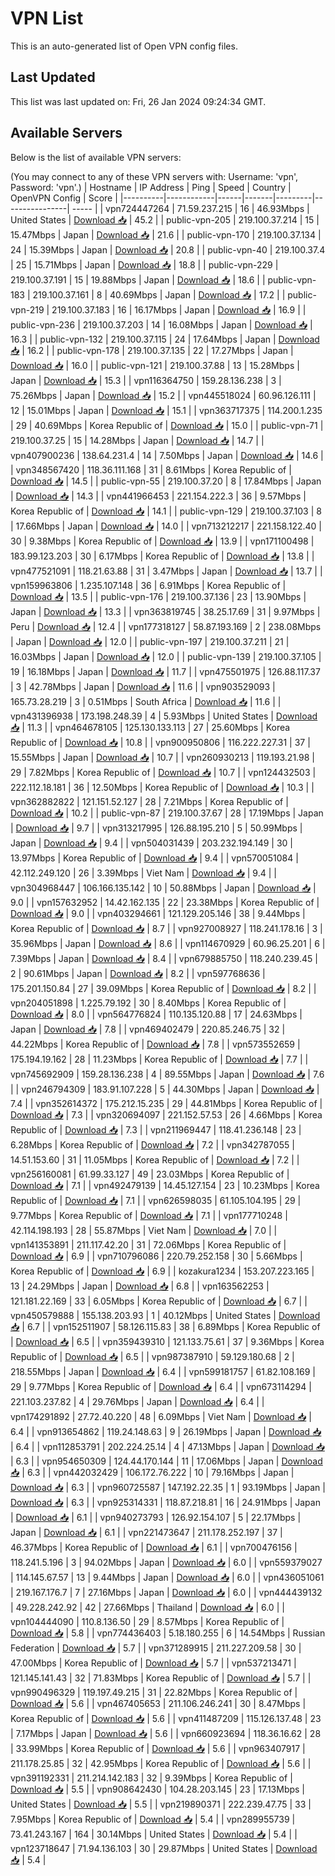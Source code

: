 # VPN List

This is an auto-generated list of Open VPN config files.

## Last Updated

This list was last updated on: Fri, 26 Jan 2024 09:24:34 GMT.

## Available Servers

Below is the list of available VPN servers:

(You may connect to any of these VPN servers with: Username: 'vpn', Password: 'vpn'.)
| Hostname | IP Address | Ping | Speed | Country | OpenVPN Config | Score |
|----------|------------|------|-------|---------|----------------| ----- |
| vpn724447264 | 71.59.237.215 | 16 | 46.93Mbps | United States | [Download 📥](./configs/server_0_US.ovpn) | 45.2 |
| public-vpn-205 | 219.100.37.214 | 15 | 15.47Mbps | Japan | [Download 📥](./configs/server_1_JP.ovpn) | 21.6 |
| public-vpn-170 | 219.100.37.134 | 24 | 15.39Mbps | Japan | [Download 📥](./configs/server_2_JP.ovpn) | 20.8 |
| public-vpn-40 | 219.100.37.4 | 25 | 15.71Mbps | Japan | [Download 📥](./configs/server_3_JP.ovpn) | 18.8 |
| public-vpn-229 | 219.100.37.191 | 15 | 19.88Mbps | Japan | [Download 📥](./configs/server_4_JP.ovpn) | 18.6 |
| public-vpn-183 | 219.100.37.161 | 8 | 40.69Mbps | Japan | [Download 📥](./configs/server_5_JP.ovpn) | 17.2 |
| public-vpn-219 | 219.100.37.183 | 16 | 16.17Mbps | Japan | [Download 📥](./configs/server_6_JP.ovpn) | 16.9 |
| public-vpn-236 | 219.100.37.203 | 14 | 16.08Mbps | Japan | [Download 📥](./configs/server_7_JP.ovpn) | 16.3 |
| public-vpn-132 | 219.100.37.115 | 24 | 17.64Mbps | Japan | [Download 📥](./configs/server_8_JP.ovpn) | 16.2 |
| public-vpn-178 | 219.100.37.135 | 22 | 17.27Mbps | Japan | [Download 📥](./configs/server_9_JP.ovpn) | 16.0 |
| public-vpn-121 | 219.100.37.88 | 13 | 15.28Mbps | Japan | [Download 📥](./configs/server_10_JP.ovpn) | 15.3 |
| vpn116364750 | 159.28.136.238 | 3 | 75.26Mbps | Japan | [Download 📥](./configs/server_11_JP.ovpn) | 15.2 |
| vpn445518024 | 60.96.126.111 | 12 | 15.01Mbps | Japan | [Download 📥](./configs/server_12_JP.ovpn) | 15.1 |
| vpn363717375 | 114.200.1.235 | 29 | 40.69Mbps | Korea Republic of | [Download 📥](./configs/server_13_KR.ovpn) | 15.0 |
| public-vpn-71 | 219.100.37.25 | 15 | 14.28Mbps | Japan | [Download 📥](./configs/server_14_JP.ovpn) | 14.7 |
| vpn407900236 | 138.64.231.4 | 14 | 7.50Mbps | Japan | [Download 📥](./configs/server_15_JP.ovpn) | 14.6 |
| vpn348567420 | 118.36.111.168 | 31 | 8.61Mbps | Korea Republic of | [Download 📥](./configs/server_16_KR.ovpn) | 14.5 |
| public-vpn-55 | 219.100.37.20 | 8 | 17.84Mbps | Japan | [Download 📥](./configs/server_17_JP.ovpn) | 14.3 |
| vpn441966453 | 221.154.222.3 | 36 | 9.57Mbps | Korea Republic of | [Download 📥](./configs/server_18_KR.ovpn) | 14.1 |
| public-vpn-129 | 219.100.37.103 | 8 | 17.66Mbps | Japan | [Download 📥](./configs/server_19_JP.ovpn) | 14.0 |
| vpn713212217 | 221.158.122.40 | 30 | 9.38Mbps | Korea Republic of | [Download 📥](./configs/server_20_KR.ovpn) | 13.9 |
| vpn171100498 | 183.99.123.203 | 30 | 6.17Mbps | Korea Republic of | [Download 📥](./configs/server_21_KR.ovpn) | 13.8 |
| vpn477521091 | 118.21.63.88 | 31 | 3.47Mbps | Japan | [Download 📥](./configs/server_22_JP.ovpn) | 13.7 |
| vpn159963806 | 1.235.107.148 | 36 | 6.91Mbps | Korea Republic of | [Download 📥](./configs/server_23_KR.ovpn) | 13.5 |
| public-vpn-176 | 219.100.37.136 | 23 | 13.90Mbps | Japan | [Download 📥](./configs/server_24_JP.ovpn) | 13.3 |
| vpn363819745 | 38.25.17.69 | 31 | 9.97Mbps | Peru | [Download 📥](./configs/server_25_PE.ovpn) | 12.4 |
| vpn177318127 | 58.87.193.169 | 2 | 238.08Mbps | Japan | [Download 📥](./configs/server_26_JP.ovpn) | 12.0 |
| public-vpn-197 | 219.100.37.211 | 21 | 16.03Mbps | Japan | [Download 📥](./configs/server_27_JP.ovpn) | 12.0 |
| public-vpn-139 | 219.100.37.105 | 19 | 16.18Mbps | Japan | [Download 📥](./configs/server_28_JP.ovpn) | 11.7 |
| vpn475501975 | 126.88.117.37 | 3 | 42.78Mbps | Japan | [Download 📥](./configs/server_29_JP.ovpn) | 11.6 |
| vpn903529093 | 165.73.28.219 | 3 | 0.51Mbps | South Africa | [Download 📥](./configs/server_30_ZA.ovpn) | 11.6 |
| vpn431396938 | 173.198.248.39 | 4 | 5.93Mbps | United States | [Download 📥](./configs/server_31_US.ovpn) | 11.3 |
| vpn464678105 | 125.130.133.113 | 27 | 25.60Mbps | Korea Republic of | [Download 📥](./configs/server_32_KR.ovpn) | 10.8 |
| vpn900950806 | 116.222.227.31 | 37 | 15.55Mbps | Japan | [Download 📥](./configs/server_33_JP.ovpn) | 10.7 |
| vpn260930213 | 119.193.21.98 | 29 | 7.82Mbps | Korea Republic of | [Download 📥](./configs/server_34_KR.ovpn) | 10.7 |
| vpn124432503 | 222.112.18.181 | 36 | 12.50Mbps | Korea Republic of | [Download 📥](./configs/server_35_KR.ovpn) | 10.3 |
| vpn362882822 | 121.151.52.127 | 28 | 7.21Mbps | Korea Republic of | [Download 📥](./configs/server_36_KR.ovpn) | 10.2 |
| public-vpn-87 | 219.100.37.67 | 28 | 17.19Mbps | Japan | [Download 📥](./configs/server_37_JP.ovpn) | 9.7 |
| vpn313217995 | 126.88.195.210 | 5 | 50.99Mbps | Japan | [Download 📥](./configs/server_38_JP.ovpn) | 9.4 |
| vpn504031439 | 203.232.194.149 | 30 | 13.97Mbps | Korea Republic of | [Download 📥](./configs/server_39_KR.ovpn) | 9.4 |
| vpn570051084 | 42.112.249.120 | 26 | 3.39Mbps | Viet Nam | [Download 📥](./configs/server_40_VN.ovpn) | 9.4 |
| vpn304968447 | 106.166.135.142 | 10 | 50.88Mbps | Japan | [Download 📥](./configs/server_41_JP.ovpn) | 9.0 |
| vpn157632952 | 14.42.162.135 | 22 | 23.38Mbps | Korea Republic of | [Download 📥](./configs/server_42_KR.ovpn) | 9.0 |
| vpn403294661 | 121.129.205.146 | 38 | 9.44Mbps | Korea Republic of | [Download 📥](./configs/server_43_KR.ovpn) | 8.7 |
| vpn927008927 | 118.241.178.16 | 3 | 35.96Mbps | Japan | [Download 📥](./configs/server_44_JP.ovpn) | 8.6 |
| vpn114670929 | 60.96.25.201 | 6 | 7.39Mbps | Japan | [Download 📥](./configs/server_45_JP.ovpn) | 8.4 |
| vpn679885750 | 118.240.239.45 | 2 | 90.61Mbps | Japan | [Download 📥](./configs/server_46_JP.ovpn) | 8.2 |
| vpn597768636 | 175.201.150.84 | 27 | 39.09Mbps | Korea Republic of | [Download 📥](./configs/server_47_KR.ovpn) | 8.2 |
| vpn204051898 | 1.225.79.192 | 30 | 8.40Mbps | Korea Republic of | [Download 📥](./configs/server_48_KR.ovpn) | 8.0 |
| vpn564776824 | 110.135.120.88 | 17 | 24.63Mbps | Japan | [Download 📥](./configs/server_49_JP.ovpn) | 7.8 |
| vpn469402479 | 220.85.246.75 | 32 | 44.22Mbps | Korea Republic of | [Download 📥](./configs/server_50_KR.ovpn) | 7.8 |
| vpn573552659 | 175.194.19.162 | 28 | 11.23Mbps | Korea Republic of | [Download 📥](./configs/server_51_KR.ovpn) | 7.7 |
| vpn745692909 | 159.28.136.238 | 4 | 89.55Mbps | Japan | [Download 📥](./configs/server_52_JP.ovpn) | 7.6 |
| vpn246794309 | 183.91.107.228 | 5 | 44.30Mbps | Japan | [Download 📥](./configs/server_53_JP.ovpn) | 7.4 |
| vpn352614372 | 175.212.15.235 | 29 | 44.81Mbps | Korea Republic of | [Download 📥](./configs/server_54_KR.ovpn) | 7.3 |
| vpn320694097 | 221.152.57.53 | 26 | 4.66Mbps | Korea Republic of | [Download 📥](./configs/server_55_KR.ovpn) | 7.3 |
| vpn211969447 | 118.41.236.148 | 23 | 6.28Mbps | Korea Republic of | [Download 📥](./configs/server_56_KR.ovpn) | 7.2 |
| vpn342787055 | 14.51.153.60 | 31 | 11.05Mbps | Korea Republic of | [Download 📥](./configs/server_57_KR.ovpn) | 7.2 |
| vpn256160081 | 61.99.33.127 | 49 | 23.03Mbps | Korea Republic of | [Download 📥](./configs/server_58_KR.ovpn) | 7.1 |
| vpn492479139 | 14.45.127.154 | 23 | 10.23Mbps | Korea Republic of | [Download 📥](./configs/server_59_KR.ovpn) | 7.1 |
| vpn626598035 | 61.105.104.195 | 29 | 9.77Mbps | Korea Republic of | [Download 📥](./configs/server_60_KR.ovpn) | 7.1 |
| vpn177710248 | 42.114.198.193 | 28 | 55.87Mbps | Viet Nam | [Download 📥](./configs/server_61_VN.ovpn) | 7.0 |
| vpn141353891 | 211.117.42.20 | 31 | 72.06Mbps | Korea Republic of | [Download 📥](./configs/server_62_KR.ovpn) | 6.9 |
| vpn710796086 | 220.79.252.158 | 30 | 5.66Mbps | Korea Republic of | [Download 📥](./configs/server_63_KR.ovpn) | 6.9 |
| kozakura1234 | 153.207.223.165 | 13 | 24.29Mbps | Japan | [Download 📥](./configs/server_64_JP.ovpn) | 6.8 |
| vpn163562253 | 121.181.22.169 | 33 | 6.05Mbps | Korea Republic of | [Download 📥](./configs/server_65_KR.ovpn) | 6.7 |
| vpn450579888 | 155.138.203.93 | 1 | 40.12Mbps | United States | [Download 📥](./configs/server_66_US.ovpn) | 6.7 |
| vpn152511907 | 58.126.115.83 | 38 | 6.89Mbps | Korea Republic of | [Download 📥](./configs/server_67_KR.ovpn) | 6.5 |
| vpn359439310 | 121.133.75.61 | 37 | 9.36Mbps | Korea Republic of | [Download 📥](./configs/server_68_KR.ovpn) | 6.5 |
| vpn987387910 | 59.129.180.68 | 2 | 218.55Mbps | Japan | [Download 📥](./configs/server_69_JP.ovpn) | 6.4 |
| vpn599181757 | 61.82.108.169 | 29 | 9.77Mbps | Korea Republic of | [Download 📥](./configs/server_70_KR.ovpn) | 6.4 |
| vpn673114294 | 221.103.237.82 | 4 | 29.76Mbps | Japan | [Download 📥](./configs/server_71_JP.ovpn) | 6.4 |
| vpn174291892 | 27.72.40.220 | 48 | 6.09Mbps | Viet Nam | [Download 📥](./configs/server_72_VN.ovpn) | 6.4 |
| vpn913654862 | 119.24.148.63 | 9 | 26.19Mbps | Japan | [Download 📥](./configs/server_73_JP.ovpn) | 6.4 |
| vpn112853791 | 202.224.25.14 | 4 | 47.13Mbps | Japan | [Download 📥](./configs/server_74_JP.ovpn) | 6.3 |
| vpn954650309 | 124.44.170.144 | 11 | 17.06Mbps | Japan | [Download 📥](./configs/server_75_JP.ovpn) | 6.3 |
| vpn442032429 | 106.172.76.222 | 10 | 79.16Mbps | Japan | [Download 📥](./configs/server_76_JP.ovpn) | 6.3 |
| vpn960725587 | 147.192.22.35 | 1 | 93.19Mbps | Japan | [Download 📥](./configs/server_77_JP.ovpn) | 6.3 |
| vpn925314331 | 118.87.218.81 | 16 | 24.91Mbps | Japan | [Download 📥](./configs/server_78_JP.ovpn) | 6.1 |
| vpn940273793 | 126.92.154.107 | 5 | 22.17Mbps | Japan | [Download 📥](./configs/server_79_JP.ovpn) | 6.1 |
| vpn221473647 | 211.178.252.197 | 37 | 46.37Mbps | Korea Republic of | [Download 📥](./configs/server_80_KR.ovpn) | 6.1 |
| vpn700476156 | 118.241.5.196 | 3 | 94.02Mbps | Japan | [Download 📥](./configs/server_81_JP.ovpn) | 6.0 |
| vpn559379027 | 114.145.67.57 | 13 | 9.44Mbps | Japan | [Download 📥](./configs/server_82_JP.ovpn) | 6.0 |
| vpn436051061 | 219.167.176.7 | 7 | 27.16Mbps | Japan | [Download 📥](./configs/server_83_JP.ovpn) | 6.0 |
| vpn444439132 | 49.228.242.92 | 42 | 27.66Mbps | Thailand | [Download 📥](./configs/server_84_TH.ovpn) | 6.0 |
| vpn104444090 | 110.8.136.50 | 29 | 8.57Mbps | Korea Republic of | [Download 📥](./configs/server_85_KR.ovpn) | 5.8 |
| vpn774436403 | 5.18.180.255 | 6 | 14.54Mbps | Russian Federation | [Download 📥](./configs/server_86_RU.ovpn) | 5.7 |
| vpn371289915 | 211.227.209.58 | 30 | 47.00Mbps | Korea Republic of | [Download 📥](./configs/server_87_KR.ovpn) | 5.7 |
| vpn537213471 | 121.145.141.43 | 32 | 71.83Mbps | Korea Republic of | [Download 📥](./configs/server_88_KR.ovpn) | 5.7 |
| vpn990496329 | 119.197.49.215 | 31 | 22.82Mbps | Korea Republic of | [Download 📥](./configs/server_89_KR.ovpn) | 5.6 |
| vpn467405653 | 211.106.246.241 | 30 | 8.47Mbps | Korea Republic of | [Download 📥](./configs/server_90_KR.ovpn) | 5.6 |
| vpn411487209 | 115.126.137.48 | 23 | 7.17Mbps | Japan | [Download 📥](./configs/server_91_JP.ovpn) | 5.6 |
| vpn660923694 | 118.36.16.62 | 28 | 33.99Mbps | Korea Republic of | [Download 📥](./configs/server_92_KR.ovpn) | 5.6 |
| vpn963407917 | 211.178.25.85 | 32 | 42.95Mbps | Korea Republic of | [Download 📥](./configs/server_93_KR.ovpn) | 5.6 |
| vpn391192331 | 211.214.142.183 | 32 | 9.39Mbps | Korea Republic of | [Download 📥](./configs/server_94_KR.ovpn) | 5.5 |
| vpn908642430 | 104.28.203.145 | 23 | 17.13Mbps | United States | [Download 📥](./configs/server_95_US.ovpn) | 5.5 |
| vpn219890371 | 222.239.47.75 | 33 | 7.95Mbps | Korea Republic of | [Download 📥](./configs/server_96_KR.ovpn) | 5.4 |
| vpn289955739 | 73.41.243.167 | 164 | 30.14Mbps | United States | [Download 📥](./configs/server_97_US.ovpn) | 5.4 |
| vpn123718647 | 71.94.136.103 | 30 | 29.87Mbps | United States | [Download 📥](./configs/server_98_US.ovpn) | 5.4 |
